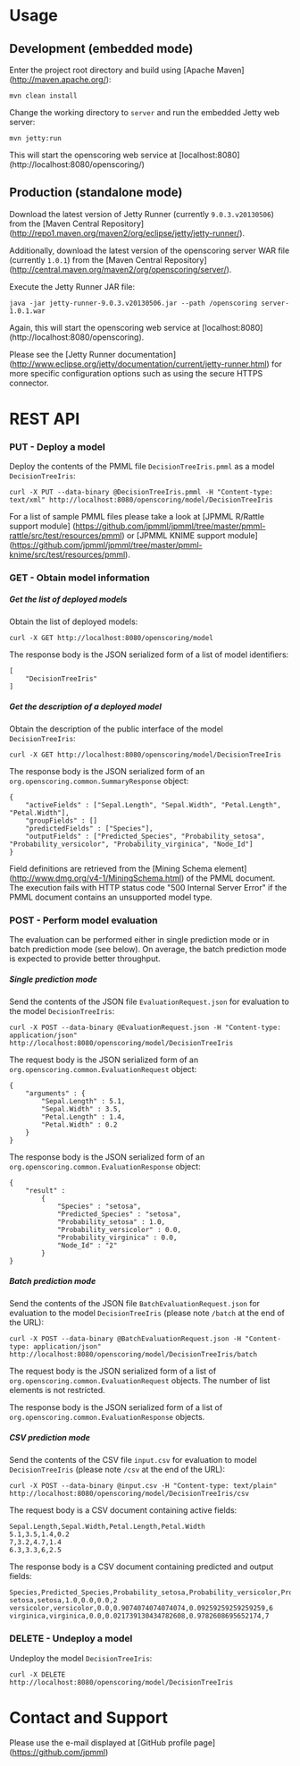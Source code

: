 # Usage #

## Development (embedded mode) ##

Enter the project root directory and build using [Apache Maven] (http://maven.apache.org/):
```
mvn clean install
```

Change the working directory to `server` and run the embedded Jetty web server:
```
mvn jetty:run
```

This will start the openscoring web service at [localhost:8080] (http://localhost:8080/openscoring/)

## Production (standalone mode) ##

Download the latest version of Jetty Runner (currently `9.0.3.v20130506`) from the [Maven Central Repository] (http://repo1.maven.org/maven2/org/eclipse/jetty/jetty-runner/).

Additionally, download the latest version of the openscoring server WAR file (currently `1.0.1`) from the [Maven Central Repository] (http://central.maven.org/maven2/org/openscoring/server/).

Execute the Jetty Runner JAR file:
```
java -jar jetty-runner-9.0.3.v20130506.jar --path /openscoring server-1.0.1.war
```

Again, this will start the openscoring web service at [localhost:8080] (http://localhost:8080/openscoring).

Please see the [Jetty Runner documentation] (http://www.eclipse.org/jetty/documentation/current/jetty-runner.html) for more specific configuration options such as using the secure HTTPS connector.

# REST API #

### PUT - Deploy a model

Deploy the contents of the PMML file `DecisionTreeIris.pmml` as a model `DecisionTreeIris`:
```
curl -X PUT --data-binary @DecisionTreeIris.pmml -H "Content-type: text/xml" http://localhost:8080/openscoring/model/DecisionTreeIris
```

For a list of sample PMML files please take a look at [JPMML R/Rattle support module] (https://github.com/jpmml/jpmml/tree/master/pmml-rattle/src/test/resources/pmml) or [JPMML KNIME support module] (https://github.com/jpmml/jpmml/tree/master/pmml-knime/src/test/resources/pmml).

### GET - Obtain model information

##### Get the list of deployed models

Obtain the list of deployed models:
```
curl -X GET http://localhost:8080/openscoring/model
```

The response body is the JSON serialized form of a list of model identifiers:
```
[
	"DecisionTreeIris"
]
```

##### Get the description of a deployed model

Obtain the description of the public interface of the model `DecisionTreeIris`:
```
curl -X GET http://localhost:8080/openscoring/model/DecisionTreeIris
```

The response body is the JSON serialized form of an `org.openscoring.common.SummaryResponse` object:
```
{
	"activeFields" : ["Sepal.Length", "Sepal.Width", "Petal.Length", "Petal.Width"],
	"groupFields" : []
	"predictedFields" : ["Species"],
	"outputFields" : ["Predicted_Species", "Probability_setosa", "Probability_versicolor", "Probability_virginica", "Node_Id"]
}
```

Field definitions are retrieved from the [Mining Schema element] (http://www.dmg.org/v4-1/MiningSchema.html) of the PMML document. The execution fails with HTTP status code "500 Internal Server Error" if the PMML document contains an unsupported model type.

### POST - Perform model evaluation

The evaluation can be performed either in single prediction mode or in batch prediction mode (see below). On average, the batch prediction mode is expected to provide better throughput.

##### Single prediction mode

Send the contents of the JSON file `EvaluationRequest.json` for evaluation to the model `DecisionTreeIris`:
```
curl -X POST --data-binary @EvaluationRequest.json -H "Content-type: application/json" http://localhost:8080/openscoring/model/DecisionTreeIris
```

The request body is the JSON serialized form of an `org.openscoring.common.EvaluationRequest` object:
```
{
	"arguments" : {
		"Sepal.Length" : 5.1,
		"Sepal.Width" : 3.5,
		"Petal.Length" : 1.4,
		"Petal.Width" : 0.2
	}
}
```

The response body is the JSON serialized form of an `org.openscoring.common.EvaluationResponse` object:
```
{
	"result" :
		{
			"Species" : "setosa",
			"Predicted_Species" : "setosa",
			"Probability_setosa" : 1.0,
			"Probability_versicolor" : 0.0,
			"Probability_virginica" : 0.0,
			"Node_Id" : "2"
		}
}
```

##### Batch prediction mode

Send the contents of the JSON file `BatchEvaluationRequest.json` for evaluation to the model `DecisionTreeIris` (please note `/batch` at the end of the URL):
```
curl -X POST --data-binary @BatchEvaluationRequest.json -H "Content-type: application/json" http://localhost:8080/openscoring/model/DecisionTreeIris/batch
```

The request body is the JSON serialized form of a list of `org.openscoring.common.EvaluationRequest` objects. The number of list elements is not restricted.

The response body is the JSON serialized form of a list of `org.openscoring.common.EvaluationResponse` objects.

##### CSV prediction mode

Send the contents of the CSV file `input.csv` for evaluation to model `DecisionTreeIris` (please note `/csv` at the end of the URL):
```
curl -X POST --data-binary @input.csv -H "Content-type: text/plain" http://localhost:8080/openscoring/model/DecisionTreeIris/csv
```

The request body is a CSV document containing active fields:
```
Sepal.Length,Sepal.Width,Petal.Length,Petal.Width
5.1,3.5,1.4,0.2
7,3.2,4.7,1.4
6.3,3.3,6,2.5
```

The response body is a CSV document containing predicted and output fields:
```
Species,Predicted_Species,Probability_setosa,Probability_versicolor,Probability_virginica,Node_Id
setosa,setosa,1.0,0.0,0.0,2
versicolor,versicolor,0.0,0.9074074074074074,0.09259259259259259,6
virginica,virginica,0.0,0.021739130434782608,0.9782608695652174,7
```

### DELETE - Undeploy a model

Undeploy the model `DecisionTreeIris`:
```
curl -X DELETE http://localhost:8080/openscoring/model/DecisionTreeIris
```

# Contact and Support #

Please use the e-mail displayed at [GitHub profile page] (https://github.com/jpmml)